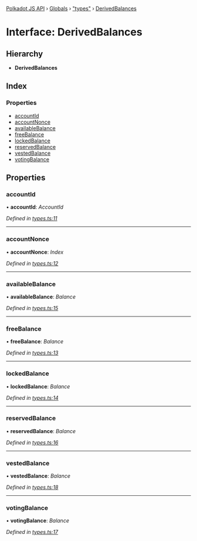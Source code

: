 [Polkadot JS API](../README.md) › [Globals](../globals.md) › ["types"](../modules/_types_.md) › [DerivedBalances](_types_.derivedbalances.md)

# Interface: DerivedBalances

## Hierarchy

* **DerivedBalances**

## Index

### Properties

* [accountId](_types_.derivedbalances.md#accountid)
* [accountNonce](_types_.derivedbalances.md#accountnonce)
* [availableBalance](_types_.derivedbalances.md#availablebalance)
* [freeBalance](_types_.derivedbalances.md#freebalance)
* [lockedBalance](_types_.derivedbalances.md#lockedbalance)
* [reservedBalance](_types_.derivedbalances.md#reservedbalance)
* [vestedBalance](_types_.derivedbalances.md#vestedbalance)
* [votingBalance](_types_.derivedbalances.md#votingbalance)

## Properties

###  accountId

• **accountId**: *AccountId*

*Defined in [types.ts:11](https://github.com/polkadot-js/api/blob/a8bfa90b87/packages/api-derive/src/types.ts#L11)*

___

###  accountNonce

• **accountNonce**: *Index*

*Defined in [types.ts:12](https://github.com/polkadot-js/api/blob/a8bfa90b87/packages/api-derive/src/types.ts#L12)*

___

###  availableBalance

• **availableBalance**: *Balance*

*Defined in [types.ts:15](https://github.com/polkadot-js/api/blob/a8bfa90b87/packages/api-derive/src/types.ts#L15)*

___

###  freeBalance

• **freeBalance**: *Balance*

*Defined in [types.ts:13](https://github.com/polkadot-js/api/blob/a8bfa90b87/packages/api-derive/src/types.ts#L13)*

___

###  lockedBalance

• **lockedBalance**: *Balance*

*Defined in [types.ts:14](https://github.com/polkadot-js/api/blob/a8bfa90b87/packages/api-derive/src/types.ts#L14)*

___

###  reservedBalance

• **reservedBalance**: *Balance*

*Defined in [types.ts:16](https://github.com/polkadot-js/api/blob/a8bfa90b87/packages/api-derive/src/types.ts#L16)*

___

###  vestedBalance

• **vestedBalance**: *Balance*

*Defined in [types.ts:18](https://github.com/polkadot-js/api/blob/a8bfa90b87/packages/api-derive/src/types.ts#L18)*

___

###  votingBalance

• **votingBalance**: *Balance*

*Defined in [types.ts:17](https://github.com/polkadot-js/api/blob/a8bfa90b87/packages/api-derive/src/types.ts#L17)*
